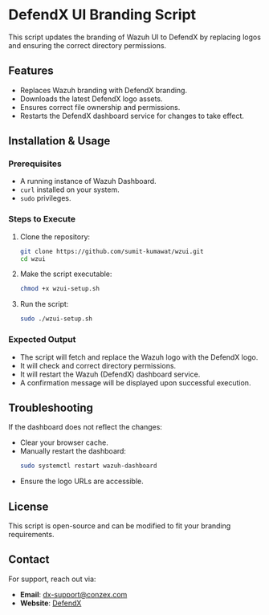 # DefendX UI Branding Script

This script updates the branding of Wazuh UI to DefendX by replacing logos and ensuring the correct directory permissions.

## Features
- Replaces Wazuh branding with DefendX branding.
- Downloads the latest DefendX logo assets.
- Ensures correct file ownership and permissions.
- Restarts the DefendX dashboard service for changes to take effect.

## Installation & Usage

### Prerequisites
- A running instance of Wazuh Dashboard.
- `curl` installed on your system.
- `sudo` privileges.

### Steps to Execute
1. Clone the repository:
   ```sh
   git clone https://github.com/sumit-kumawat/wzui.git
   cd wzui
   ```
2. Make the script executable:
   ```sh
   chmod +x wzui-setup.sh
   ```
3. Run the script:
   ```sh
   sudo ./wzui-setup.sh
   ```

### Expected Output
- The script will fetch and replace the Wazuh logo with the DefendX logo.
- It will check and correct directory permissions.
- It will restart the Wazuh (DefendX) dashboard service.
- A confirmation message will be displayed upon successful execution.

## Troubleshooting
If the dashboard does not reflect the changes:
- Clear your browser cache.
- Manually restart the dashboard:
  ```sh
  sudo systemctl restart wazuh-dashboard
  ```
- Ensure the logo URLs are accessible.

## License
This script is open-source and can be modified to fit your branding requirements.

## Contact
For support, reach out via:
- **Email**: dx-support@conzex.com
- **Website**: [DefendX](https://www.defendx.io)

